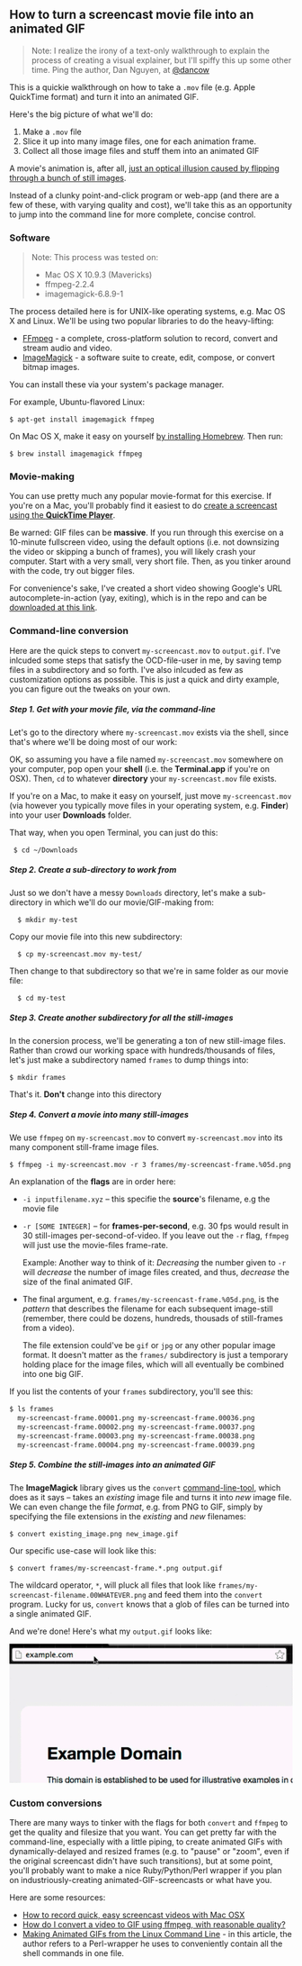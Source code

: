 ## How to turn a screencast movie file into an animated GIF

> Note: I realize the irony of a text-only walkthrough to explain the process of creating a visual explainer, but I'll spiffy this up some other time. Ping the author, Dan Nguyen, at [@dancow](//twitter.com/dancow)

This is a quickie walkthrough on how to take a `.mov` file (e.g. Apple QuickTime format) and turn it into an animated GIF. 

Here's the big picture of what we'll do:

1. Make a `.mov` file
2. Slice it up into many image files, one for each animation frame.
3. Collect all those image files and stuff them into an animated GIF

A movie's animation is, after all, [just an optical illusion caused by flipping through a bunch of still images](http://en.wikipedia.org/wiki/Film_frame).

Instead of a clunky point-and-click program or web-app (and there are a few of these, with varying quality and cost), we'll take this as an opportunity to jump into the command line for more complete, concise control.


### Software

> Note: This process was tested on: 
> - Mac OS X 10.9.3 (Mavericks)
> - ffmpeg-2.2.4
> - imagemagick-6.8.9-1
> 


The process detailed here is for UNIX-like operating systems, e.g. Mac OS X and Linux. We'll be using two popular libraries to do the heavy-lifting:

- [FFmpeg](https://www.ffmpeg.org/) - a complete, cross-platform solution to record, convert and stream audio and video.
- [ImageMagick](http://www.imagemagick.org/) - a software suite to create, edit, compose, or convert bitmap images.

You can install these via your system's package manager.

For example, Ubuntu-flavored Linux:

    $ apt-get install imagemagick ffmpeg

On Mac OS X, make it easy on yourself [by installing Homebrew](http://brew.sh/). Then run:
    
    $ brew install imagemagick ffmpeg


### Movie-making

You can use pretty much any popular movie-format for this exercise. If you're on a Mac, you'll probably find it easiest to do [create a screencast using the __QuickTime Player__](http://thenextweb.com/apple/2011/01/15/how-to-record-quick-easy-screencast-videos-with-mac-osx/).

Be warned: GIF files can be __massive__. If you run through this exercise on a 10-minute fullscreen video, using the default options (i.e. not downsizing the video or skipping a bunch of frames), you will likely crash your computer. Start with a very small, very short file. Then, as you tinker around with the code, try out bigger files.

For convenience's sake, I've created a short video showing Google's URL autocomplete-in-action (yay, exiting), which is in the repo and can be [downloaded at this link](my-screencast.mov).


### Command-line conversion

Here are the quick steps to convert `my-screencast.mov` to `output.gif`. I've inlcuded some steps that satisfy the OCD-file-user in me, by saving temp files in a subdirectory and so forth. I've also inlcuded as few as customization options as possible. This is just a quick and dirty example, you can figure out the tweaks on your own.


##### Step 1. Get with your movie file, via the command-line

Let's go to the directory where `my-screencast.mov` exists via the shell, since that's where we'll be doing most of our work:

OK, so assuming you have a file named `my-screencast.mov` somewhere on your computer, pop open your __shell__ (i.e. the __Terminal.app__ if you're on OSX). Then, `cd` to whatever __directory__ your `my-screencast.mov` file exists.

If you're on a Mac, to make it easy on yourself, just move `my-screencast.mov` (via however you typically move files in your operating system, e.g. __Finder__) into your user __Downloads__ folder.

That way, when you open Terminal, you can just do this:

     $ cd ~/Downloads


##### Step 2. Create a sub-directory to work from

Just so we don't have a messy `Downloads` directory, let's make a sub-directory in which we'll do our movie/GIF-making from:

      $ mkdir my-test


Copy our movie file into this new subdirectory:

      $ cp my-screencast.mov my-test/


Then change to that subdirectory so that we're in same folder as our movie file:

      
      $ cd my-test
      


##### Step 3. Create another subdirectory for all the still-images

In the conersion process, we'll be generating a ton of new still-image files. Rather than crowd our working space with hundreds/thousands of files, let's just make a subdirectory named `frames` to dump things into:

    
    $ mkdir frames    

That's it. **Don't** change into this directory


##### Step 4. Convert a movie into many still-images


We use `ffmpeg` on `my-screencast.mov` to convert `my-screencast.mov` into its many component still-frame image files. 

    $ ffmpeg -i my-screencast.mov -r 3 frames/my-screencast-frame.%05d.png

An explanation of the __flags__ are in order here:

- `-i inputfilename.xyz` &ndash; this specifie the __source__'s filename, e.g the movie file
- `-r [SOME INTEGER]` &ndash; for __frames-per-second__, e.g. 30 fps would result in 30 still-images per-second-of-video. If you leave out the `-r` flag, `ffmpeg` will just use the movie-files frame-rate. 
      
  Example: Another way to think of it: _Decreasing_ the number given to `-r` will _decrease_ the number of image files created, and thus, _decrease_ the size of the final animated GIF. 

- The final argument, e.g. `frames/my-screencast-frame.%05d.png`, is the _pattern_ that describes the filename for each subsequent image-still (remember, there could be dozens, hundreds, thousads of still-frames from a video). 

  The file extension could've be `gif`  or `jpg` or any other popular image format. It doesn't matter as the `frames/` subdirectory is just a temporary holding place for the image files, which will all eventually be combined into one big GIF.
  


If you list the contents of your `frames` subdirectory, you'll see this:

    $ ls frames
      my-screencast-frame.00001.png my-screencast-frame.00036.png
      my-screencast-frame.00002.png my-screencast-frame.00037.png
      my-screencast-frame.00003.png my-screencast-frame.00038.png
      my-screencast-frame.00004.png my-screencast-frame.00039.png

##### Step 5. Combine the still-images into an animated GIF

The __ImageMagick__ library gives us the `convert` [command-line-tool](http://www.imagemagick.org/script/convert.php), which does as it says &ndash; takes an _existing_ image file and turns it into _new_ image file. We can even change the file _format_, e.g. from PNG to GIF, simply by specifying the file extensions in the _existing_ and _new_ filenames:

    $ convert existing_image.png new_image.gif


Our specific use-case will look like this:

    $ convert frames/my-screencast-frame.*.png output.gif


The wildcard operator, `*`, will pluck all files that look like `frames/my-screencast-filename.00WHATEVER.png` and feed them into the `convert` program. Lucky for us, `convert` knows that a glob of files can be turned into a single animated GIF.

And we're done! Here's what my `output.gif` looks like:

![output.gif](output.gif)

### Custom conversions

There are many ways to tinker with the flags for both `convert` and `ffmpeg` to get the quality and filesize that you want. You can get pretty far with the command-line, especially with a little piping, to create animated GIFs with dynamically-delayed and resized frames (e.g. to "pause" or "zoom", even if the original screencast didn't have such transitions), but at some point, you'll probably want to make a nice Ruby/Python/Perl wrapper if you plan on industriously-creating animated-GIF-screencasts or what have you. 


Here are some resources:

- [How to record quick, easy screencast videos with Mac OSX](http://thenextweb.com/apple/2011/01/15/how-to-record-quick-easy-screencast-videos-with-mac-osx/)
- [How do I convert a video to GIF using ffmpeg, with reasonable quality?](http://superuser.com/questions/556029/how-do-i-convert-a-video-to-gif-using-ffmpeg-with-reasonable-quality)
- [Making Animated GIFs from the Linux Command Line](http://www.leshylabs.com/blog/dev/2013-08-04-Making_Animated_GIFs_from_the_Linux_Command_Line.html) - in this article, the author refers to a Perl-wrapper he uses to conveniently contain all the shell commands in one file.
